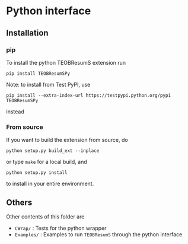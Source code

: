 # Python interface


## Installation
### pip
To install the python TEOBResumS extension run

```
pip install TEOBResumSPy
```

Note: to install from Test PyPI, use 
```
pip install --extra-index-url https://testpypi.python.org/pypi TEOBResumSPy
```
instead

### From source

If you want to build the extension from source, do

```
python setup.py build_ext --inplace
```
or type `make` for a local build, and
```
python setup.py install
```
to install in your entire environment.

## Others

Other contents of this folder are

 * `CWrap/` : Tests for the python wrapper
 * `Examples/` : Examples to run `TEOBResumS` through the python interface 
 

